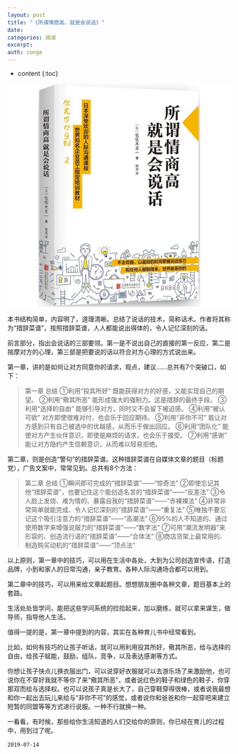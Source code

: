 ```yaml
---
layout: post
title: "《所谓情商高，就是会说话》"
date:
categories: 阅读
excerpt:
auth: conge
---
```

* content
{:toc}

![ ](/assets/images/阅读/118382-d8f18618fb59510c.png)

本书结构简单，内容明了，道理清晰。总结了说话的技术，简称话术。作者将其称为“措辞菜谱”，按照措辞菜谱，人人都能说出得体的，令人记忆深刻的话。

前言部分，指出会说话的三部要领。第一是不说出自己的直接的第一反应，第二是揣摩对方的心理，第三部是把要说的话以符合对方心理的方式说出来。

第一章，讲的是如何让对方同意你的请求，观点，建议……总共有7个突破口，如下：

> 
> 第一章 总结
> ①利用“投其所好”
> 既能获得对方的好感，又能实现自己的期望。
> ②利用“儆其所恶”
> 能形成强大的强制力。这是措辞的最终手段。
> ③利用“选择的自由”
> 能够引导对方，同时又不会留下被迫感。
> ④利用“被认可欲”
> 对方即使很难对付，也会乐于回应期待。
> ⑤利用“非你不可”
> 能让对方感到只有自己被选中的优越感，从而乐于做出回应。
> ⑥利用“团队化”
> 能使对方产生伙伴意识，即使是麻烦的请求，也会乐于接受。
> ⑦利用“感谢”
> 能让对方隐约产生信赖意识，从而难以轻易拒绝。

第二章，则是创造“警句”的措辞菜谱。这种措辞菜谱在自媒体文章的题目（标题党），广告文案中，常常见到。总共有8个方法：

> 第二章 总结
> ①瞬间即可完成的“措辞菜谱”——“惊奇法”
> ②即使忘记其他“措辞菜谱”，也要记住这个能创造名言的“措辞菜谱”——“反差法”
> ③令人脸上发烧、难为情的、暴露自我的“措辞菜谱”——“赤裸裸法”
> ④非常非常简单就能完成、令人记忆深刻的“措辞菜谱”——“重复法”
> ⑤唯独不要忘记这个吸引注意力的“措辞菜谱”——“高潮法”
> ⑥95%的人不知道的、通过使用数字来增强说服力的“措辞菜谱”——“数字法”
> ⑦可用“潮流发明器”来形容的、创造流行语的“措辞菜谱”——“合体法”
> ⑧商店货架上最常用的、制造购买动机的“措辞菜谱”——“顶点法”

以上原则，第一章中的技巧，可以用在生活中各处，大到为公司创造宣传语，打造品牌，小到和家人的日常沟通，亲子教育。各种人际沟通场合都可以用到。

第二章中的技巧，可以用来给文章起题目。想想朋友圈中各种文章，题目基本上的套路。

生活处处皆学问，能把这些学问系统的捡拾起来，加以磨练，就可以拿来谋生，做导师，指导他人生活。

值得一提的是，第一章中提到的内容，其实在各种育儿书中经常看到。

比如，如何有技巧的让孩子听话，就可以用利用投其所好，儆其所恶，给与选择的自由，给孩子赋能，鼓励，组队，竞争，以及表达感谢等方式。

你想让孩子快点儿换衣服出门，可以说穿好衣服就可以去游乐场了来激励他，也可说你在不穿好我就不等你了来“儆其所恶”，或者说红色的鞋子和绿色的鞋子，你穿那双而给与选择权。也可以说孩子真是长大了，自己穿鞋穿得很棒，或者说我最想和你一起出去玩儿来给与“非你不可”的感觉，或者说你和爸爸和你一起穿吧来建立短暂的同盟等等方式进行说服。一种不行就换一种。

一看看，有时候，那些给你生活知道的人们交给你的原则，你已经在育儿的过程中，用到过了呢。




```
2019-07-14
```

